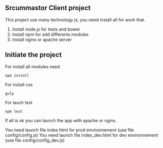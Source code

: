 Srcummastor Client project
-------------------------

This project use many technology js, you need install all for work that.

1. Install node.js for tests and bower
2. Install npm for add differents modules
3. Install nginx or apache server

Initiate the project
--------------------

For install all modules need

```
npm install
```

For install css

```
gulp
```

For lauch test

```
npm test

```

If all is ok you can launch the app with apache or nginx.

You need launch file index.html for prod environnement  (use file config/config.js)
You need launch file index_dev.html for dev environnement (use file config/config_dev.js)
